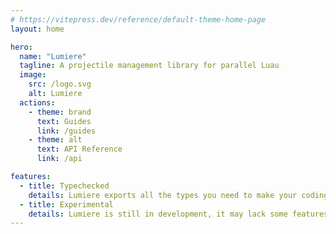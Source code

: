 ```yaml
---
# https://vitepress.dev/reference/default-theme-home-page
layout: home

hero:
  name: "Lumiere"
  tagline: A projectile management library for parallel Luau
  image:
    src: /logo.svg
    alt: Lumiere
  actions:
    - theme: brand
      text: Guides
      link: /guides
    - theme: alt
      text: API Reference
      link: /api

features:
  - title: Typechecked
    details: Lumiere exports all the types you need to make your coding experience as simple as possible
  - title: Experimental
    details: Lumiere is still in development, it may lack some features
---
```

